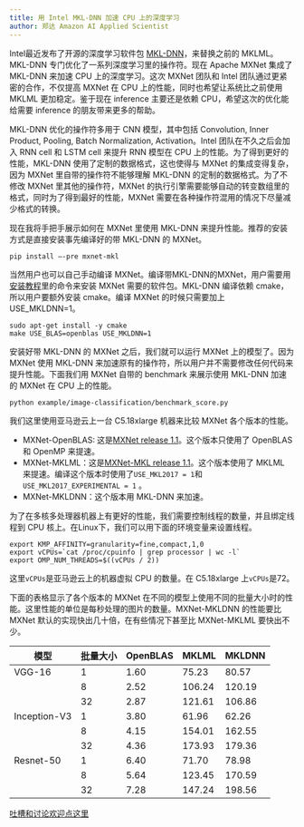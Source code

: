 ```yaml
---
title: 用 Intel MKL-DNN 加速 CPU 上的深度学习
author: 郑达 Amazon AI Applied Scientist
---
```


Intel最近发布了开源的深度学习软件包 [MKL-DNN](https://github.com/intel/mkl-dnn)，来替换之前的 MKLML。MKL-DNN 专门优化了一系列深度学习里的操作符。现在 Apache MXNet 集成了 MKL-DNN 来加速 CPU 上的深度学习。这次 MXNet 团队和 Intel 团队通过更紧密的合作，不仅提高 MXNet 在 CPU 上的性能，同时也希望让系统比之前使用 MKLML 更加稳定。鉴于现在 inference 主要还是依赖 CPU，希望这次的优化能给需要 inference 的朋友带来更多的帮助。

MKL-DNN 优化的操作符多用于 CNN 模型，其中包括 Convolution, Inner Product, Pooling, Batch Normalization, Activation。Intel 团队在不久之后会加入 RNN cell 和 LSTM cell 来提升 RNN 模型在 CPU 上的性能。为了得到更好的性能，MKL-DNN 使用了定制的数据格式，这也使得与 MXNet 的集成变得复杂，因为 MXNet 里自带的操作符不能够理解 MKL-DNN 的定制的数据格式。为了不修改 MXNet 里其他的操作符，MXNet 的执行引擎需要能够自动的转变数组里的格式，同时为了得到最好的性能，MXNet 需要在各种操作符混用的情况下尽量减少格式的转换。

现在我将手把手展示如何在 MXNet 里使用 MKL-DNN 来提升性能。推荐的安装方式是直接安装事先编译好的带 MKL-DNN 的 MXNet。

```shell
pip install —-pre mxnet-mkl
```

当然用户也可以自己手动编译 MXNet。编译带MKL-DNN的MXNet，用户需要用[安装教程](http://mxnet.incubator.apache.org/install/index.html)里的命令来安装 MXNet 需要的软件包。MKL-DNN 编译依赖 cmake，所以用户要额外安装 cmake。编译 MXNet 的时候只需要加上 USE_MKLDNN=1。

```shell
sudo apt-get install -y cmake
make USE_BLAS=openblas USE_MKLDNN=1
```

安装好带 MKL-DNN 的 MXNet 之后，我们就可以运行 MXNet 上的模型了。因为 MXNet 使用 MKL-DNN 来加速原有的操作符，所以用户并不需要修改任何代码来提升性能。下面我们用 MXNet 自带的 benchmark 来展示使用 MKL-DNN 加速的 MXNet 在 CPU 上的性能。
```shell
python example/image-classification/benchmark_score.py
```
我们这里使用亚马逊云上一台 C5.18xlarge 机器来比较 MXNet 各个版本的性能。

- MXNet-OpenBLAS: 这是[MXNet release 1.1](https://pypi.python.org/pypi/mxnet/1.1.0)。这个版本只使用了 OpenBLAS 和 OpenMP 来提速。
- MXNet-MKLML：这是[MXNet-MKL release 1.1](https://pypi.python.org/pypi/mxnet-mkl/1.1.0)。这个版本使用了 MKLML 来提速。编译这个版本时使用了`USE_MKL2017 = 1`和`USE_MKL2017_EXPERIMENTAL = 1` 。
- MXNet-MKLDNN：这个版本用 MKL-DNN 来加速。

为了在多核多处理器机器上有更好的性能，我们需要控制线程的数量，并且绑定线程到 CPU 核上。在Linux下，我们可以用下面的环境变量来设置线程。

```shell
export KMP_AFFINITY=granularity=fine,compact,1,0
export vCPUs=`cat /proc/cpuinfo | grep processor | wc -l`
export OMP_NUM_THREADS=$((vCPUs / 2))
```

这里`vCPUs`是亚马逊云上的机器虚拟 CPU 的数量。在 C5.18xlarge 上`vCPUs`是72。

下面的表格显示了各个版本的 MXNet 在不同的模型上使用不同的批量大小时的性能。这里性能的单位是每秒处理的图片的数量。MXNet-MKLDNN 的性能要比 MXNet 默认的实现快出几十倍，在有些情况下甚至比 MXNet-MKLML 要快出不少。

| 模型         | 批量大小 | OpenBLAS | MKLML  | MKLDNN |
| ------------ | -------- | -------- | ------ | ------ |
| VGG-16       | 1        | 1.60     | 75.23  | 80.57  |
|              | 8        | 2.52     | 106.24 | 120.19 |
|              | 32       | 2.87     | 121.61 | 106.86 |
| Inception-V3 | 1        | 3.80     | 61.96  | 62.26  |
|              | 8        | 4.15     | 154.01 | 162.55 |
|              | 32       | 4.36     | 173.93 | 179.36 |
| Resnet-50    | 1        | 6.40     | 71.70  | 78.98  |
|              | 8        | 5.64     | 123.45 | 170.59 |
|              | 32       | 7.28     | 147.24 | 198.56 |


[吐槽和讨论欢迎点这里](https://discuss.gluon.ai/t/topic/5458)
